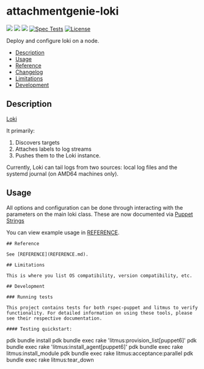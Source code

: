 # attachmentgenie-loki

[![](https://img.shields.io/puppetforge/pdk-version/attachmentgenie/loki.svg?style=popout)](https://forge.puppetlabs.com/attachmentgenie/loki)
[![](https://img.shields.io/puppetforge/v/attachmentgenie/loki.svg?style=popout)](https://forge.puppetlabs.com/attachmentgenie/loki)
[![](https://img.shields.io/puppetforge/dt/attachmentgenie/loki.svg?style=popout)](https://forge.puppetlabs.com/attachmentgenie/loki)
[![Spec Tests](https://github.com/attachmentgenie/attachmentgenie-loki/actions/workflows/spec.yml/badge.svg)](https://github.com/attachmentgenie/attachmentgenie-loki/actions/workflows/spec.yml)
[![License](https://img.shields.io/github/license/attachmentgenie/attachmentgenie-loki?stype=popout)](https://github.com/attachmentgenie/attachmentgenie-loki/blob/master/LICENSE)

Deploy and configure loki on a node.

- [Description](#description)
- [Usage](#usage)
- [Reference](#reference)
- [Changelog](#changelog)
- [Limitations](#limitations)
- [Development](#development)

## Description

[Loki](https://grafana.com/oss/loki)

It primarily:

1. Discovers targets
2. Attaches labels to log streams
3. Pushes them to the Loki instance.

Currently, Loki can tail logs from two sources: local log files and the systemd journal (on AMD64 machines only).

## Usage

All options and configuration can be done through interacting with the parameters
on the main loki class.
These are now documented via [Puppet Strings](https://github.com/puppetlabs/puppet-strings)

You can view example usage in [REFERENCE](REFERENCE.md).

```
## Reference

See [REFERENCE](REFERENCE.md).

## Limitations

This is where you list OS compatibility, version compatibility, etc.

## Development

### Running tests

This project contains tests for both rspec-puppet and litmus to verify functionality. For detailed information on using these tools, please see their respective documentation.

#### Testing quickstart:

```
pdk bundle install
pdk bundle exec rake 'litmus:provision_list[puppet6]'
pdk bundle exec rake 'litmus:install_agent[puppet6]'
pdk bundle exec rake litmus:install_module
pdk bundle exec rake litmus:acceptance:parallel
pdk bundle exec rake litmus:tear_down
